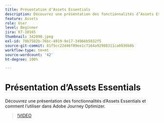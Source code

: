 ```yaml
---
title: Présentation d’Assets Essentials
description: Découvrez une présentation des fonctionnalités d’Assets Essentials et comment l’utiliser dans Adobe Journey Optimizer.
feature: Assets
role: User
level: Beginner
jira: KT-10165
thumbnail: 342098.jpeg
exl-id: 78b7582b-76bc-4919-9e17-34966b5032f5
source-git-commit: 81f5cc22d46f89ee1c7164a92988311ca6036b8b
workflow-type: tm+mt
source-wordcount: '42'
ht-degree: 100%

---
```


# Présentation d’Assets Essentials

Découvrez une présentation des fonctionnalités d’Assets Essentials et comment l’utiliser dans Adobe Journey Optimizer.

>[!VIDEO](https://video.tv.adobe.com/v/342098?quality=12&learn=on)
